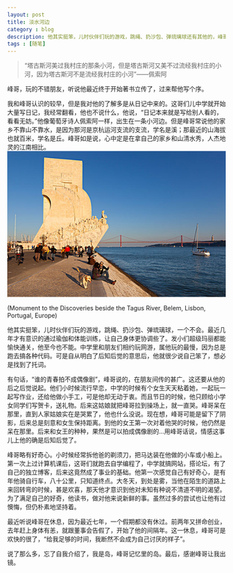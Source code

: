 ```yaml
---
layout: post
title: 淡水河边  
category : blog  
description: 他其实挺笨，儿时伙伴们玩的游戏，跳绳、扔沙包、弹琉璃球还有其他的，峰哥一个不会。据说跳绳到中学才会。最近几年才有意识的通过瑜伽和体能训练，让自己身体更协调些。发小们超级玛丽都能愉快通关，他至今也不能。中学里和朋友们相约玩网游，就他玩的最慢，因为他总是跑去搞各种代码。可是自从明白了后知后觉的意思后，他就很少说自己笨了。
tags : [随笔]
---
```


> “塔古斯河美过我村庄的那条小河，但是塔古斯河又美不过流经我村庄的小河，因为塔古斯河不是流经我村庄的小河”——佩索阿

峰哥，玩的不错朋友，听说他最近终于开始著书立传了，过来帮他写个序。

我和峰哥认识的较早，但是我对他的了解多是从日记中来的。这哥们儿中学就开始大量写日记，我经常翻看，他也不说什么，他说，“日记本来就是写给别人看的，看看无妨。”他像葡萄牙诗人佩索阿一样，出生在一条小河边。但是峰哥常说他的家乡不靠山不靠水，是因为那河是京杭运河支流的支流，学名是溪；那最近的山海拔也就百米，学名是丘。峰哥如是说，心中定是在拿自己的家乡和山清水秀，人杰地灵的江南相比。
![塔古斯河](/assets/images/post/2016/70da23d587d99fd87edd8ba7f6833640.jpg)

  (Monument to the Discoveries beside the Tagus River, Belem, Lisbon, Portugal, Europe)

他其实挺笨，儿时伙伴们玩的游戏，跳绳、扔沙包、弹琉璃球，一个不会。最近几年才有意识的通过瑜伽和体能训练，让自己身体更协调些了。发小们超级玛丽都能愉快通关，他至今也不能。中学里和朋友们相约玩网游，属他玩的最慢，因为总是跑去搞各种代码。可是自从明白了后知后觉的意思后，他就很少说自己笨了，想必是找到了托词。

有句话，“谁的青春拍不成偶像剧”，峰哥说的，在朋友间传的甚广。这还要从他的后之后觉说起。他们小时候流行早恋，中学的时候有个女生天天粘着她，一起玩一起写作业，还给他做小手工，可是他却无动于衷。而且节日的时候，他只顾给小学女同学们写贺卡，送礼物。后来这姑娘就把峰哥拉到操场上，就一直哭。峰哥呆在那里，直到人家姑娘实在是哭累了，他也什么没说。现在想，峰哥可能是留下了阴影，后来总是刻意和女生保持距离。到他的女王第一次对着他哭的时候，他仍然是呆在那里。后来和女王的种种，果然是可以拍成偶像剧的...用峰哥话说，情感这事儿上他的确是后知后觉了。

峰哥略有好奇心。小时候经常拆他爸的剃须刀，把马达装在他做的小车或小船上。第一次上过计算机课后，这哥们就跑去自学编程了，中学就搞网站，搭论坛，有了自己的独立博客，后来这竟然成了事业的基础。他第一次感觉自己有好奇心，是有年他骑自行车，八十公里，只知道终点。大冬天，到处是雾，当他在陌生的道路上来回转弯的时候，甚是欢喜，那天他才意识到他对未知有种说不清道不明的渴望。为了满足自己的好奇，他读书，做对他来说新鲜的事。虽然过多的尝试也让他有过懊悔，但仍朴素地坚持着。

最近听说峰哥在休息，因为最近七年，一个假期都没有休过。前两年又拼命创业，去年赶上身体有恙，就跟董事会告假了，开始了他的间隔年。这一休息，峰哥可是欢快的很了，“给我足够的时间，我断然不会成为自己讨厌的样子”。

说了那么多，忘了自我介绍了，我是岛，峰哥记忆里的岛。最后，感谢峰哥让我出镜。


<audio src="http://touzila.b0.upaiyun.com/xuelu/O%20Tejo.mp3" loop="loop" autoplay="true"></audio>


